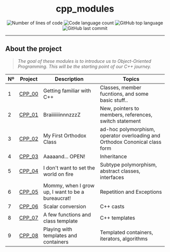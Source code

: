 <h1 align="center">
  cpp_modules
</h1>

<p align="center">
	<img alt="Number of lines of code" src="https://img.shields.io/tokei/lines/github/LineGM/cpp_modules?color=critical"/>
	<img alt="Code language count" src="https://img.shields.io/github/languages/count/LineGM/cpp_modules?color=yellow"/>
	<img alt="GitHub top language" src="https://img.shields.io/github/languages/top/LineGM/cpp_modules?color=blue"/>
	<img alt="GitHub last commit" src="https://img.shields.io/github/last-commit/LineGM/cpp_modules?color=green"/>
</p>

---

## About the project

> _The goal of these modules is to introduce us to Object-Oriented Programming. This will be the starting point of our C++ journey._


|  Nº | Project | Description | Topics |
|-----|---------|-------------|--------|
|  1  | [CPP_00](https://github.com/achrafelkhnissi/CPP_Modules/tree/master/Module_00) | Getting familiar with C++       | Classes, member fucntions, and some basic stuff.. |
|  2  | [CPP_01](https://github.com/achrafelkhnissi/CPP_Modules/tree/master/Module_01) | BraiiiiiiinnnzzzZ | New, pointers to members, references, switch statement	 |
|  3  | [CPP_02](https://github.com/achrafelkhnissi/CPP_Modules/tree/master/Module_02) | My First Orthodox Class      | ad-hoc polymorphism, operator overloading and Orthodox Cononical class form |
|  4  | [CPP_03](https://github.com/achrafelkhnissi/CPP_Modules/tree/master/Module_03) | Aaaaand... OPEN!      | Inheritance |
|  5  | [CPP_04](https://github.com/achrafelkhnissi/CPP_Modules/tree/master/Module_04) | I don't want to set the world on fire       | Subtype polymorphism, abstract classes, interfaces |
|  6  | [CPP_05](https://github.com/achrafelkhnissi/CPP_Modules/tree/master/Module_05) | Mommy, when I grow up, I want to be a bureaucrat!       | Repetition and Exceptions |
|  7  | [CPP_06](https://github.com/achrafelkhnissi/CPP_Modules/tree/master/Module_06) | Scalar conversion       | C++ casts  |
|  8  | [CPP_07](https://github.com/achrafelkhnissi/CPP_Modules/tree/master/Module_07) | A few functions and class template       | C++ templates   |
|  9  | [CPP_08](https://github.com/achrafelkhnissi/CPP_Modules/tree/master/Module_08) | Playing with templates and containers      | Templated containers, iterators, algorithms    |
